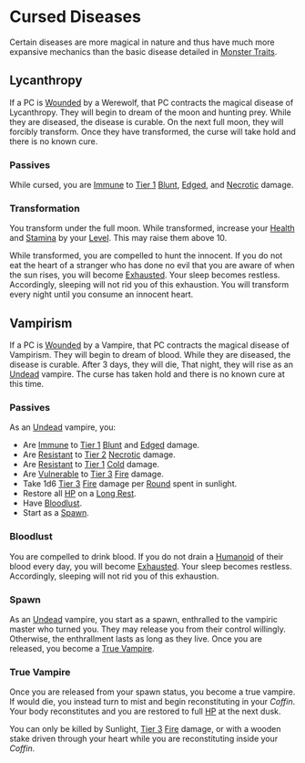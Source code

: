 # Cursed Diseases

Certain diseases are more magical in nature and thus have much more expansive mechanics than the basic disease detailed in [Monster Traits](Monster%20Traits.md).

## Lycanthropy

If a PC is [Wounded](../../Game%20Procedures/Conditions/Wounded.md) by a Werewolf, that PC contracts the magical disease of Lycanthropy. They will begin to dream of the moon and hunting prey. While they are diseased, the disease is curable. On the next full moon, they will forcibly transform. Once they have transformed, the curse will take hold and there is no known cure.

### Passives

While cursed, you are [Immune](../../Game%20Procedures/Conditions/Immune.md) to [Tier 1](../../Game%20Procedures/Combat/Damage/Damage%20Tiers/Tier%201.md) [Blunt](../../Game%20Procedures/Combat/Damage/Damage%20Types/Blunt.md), [Edged](../../Game%20Procedures/Combat/Damage/Damage%20Types/Edged.md), and [Necrotic](../../Game%20Procedures/Combat/Damage/Damage%20Types/Necrotic.md) damage.

### Transformation

You transform under the full moon. While transformed, increase your [Health](../../Player%20Characters/Attributes/Health.md) and [Stamina](../../Player%20Characters/Attributes/Stamina.md) by your [Level](../../Player%20Characters/Progression/Level.md). This may raise them above 10.

While transformed, you are compelled to hunt the innocent. If you do not eat the heart of a stranger who has done no evil that you are aware of when the sun rises, you will become [Exhausted](../../Game%20Procedures/Conditions/Exhausted.md). Your sleep becomes restless. Accordingly, sleeping will not rid you of this exhaustion. You will transform every night until you consume an innocent heart.

## Vampirism

If a PC is [Wounded](../../Game%20Procedures/Conditions/Wounded.md) by a Vampire, that PC contracts the magical disease of Vampirism. They will begin to dream of blood. While they are diseased, the disease is curable. After 3 days, they will die, That night, they will rise as an [Undead](../Creature%20Types/Undead.md) vampire. The curse has taken hold and there is no known cure at this time.

### Passives

As an [Undead](../Creature%20Types/Undead.md) vampire, you:

- Are [Immune](../../Game%20Procedures/Conditions/Immune.md) to [Tier 1](../../Game%20Procedures/Combat/Damage/Damage%20Tiers/Tier%201.md) [Blunt](../../Game%20Procedures/Combat/Damage/Damage%20Types/Blunt.md) and [Edged](../../Game%20Procedures/Combat/Damage/Damage%20Types/Edged.md) damage.
- Are [Resistant](../../Game%20Procedures/Conditions/Resistant.md) to [Tier 2](../../Game%20Procedures/Combat/Damage/Damage%20Tiers/Tier%202.md) [Necrotic](../../Game%20Procedures/Combat/Damage/Damage%20Types/Necrotic.md) damage.
- Are [Resistant](../../Game%20Procedures/Conditions/Resistant.md) to [Tier 1](../../Game%20Procedures/Combat/Damage/Damage%20Tiers/Tier%202.md) [Cold](../../Game%20Procedures/Combat/Damage/Damage%20Types/Cold.md) damage.
- Are [Vulnerable](../../Game%20Procedures/Conditions/Vulnerable.md) to [Tier 3](../../Game%20Procedures/Combat/Damage/Damage%20Tiers/Tier%203.md) [Fire](../../Magic/Spells/Spell%20Domains/Fire.md) damage.
- Take 1d6 [Tier 3](../../Game%20Procedures/Combat/Damage/Damage%20Tiers/Tier%203.md) [Fire](../../Game%20Procedures/Combat/Damage/Damage%20Types/Fire.md) damage per [Round](../../Game%20Procedures/Core%20Procedures/Round.md) spent in sunlight.
- Restore all [HP](../../Player%20Characters/Derived%20Statistics/Hit%20Points.md) on a [Long Rest](../../Game%20Procedures/Core%20Procedures/Resting.md#Long%20Rest).
- Have [Bloodlust](#Bloodlust).
- Start as a [Spawn](#Spawn).

### Bloodlust

You are compelled to drink blood. If you do not drain a [Humanoid](../Creature%20Types/Humanoid.md) of their blood every day, you will become [Exhausted](../../Game%20Procedures/Conditions/Exhausted.md). Your sleep becomes restless. Accordingly, sleeping will not rid you of this exhaustion.

### Spawn

As an [Undead](../Creature%20Types/Undead.md) vampire, you start as a spawn, enthralled to the vampiric master who turned you. They may release you from their control willingly. Otherwise, the enthrallment lasts as long as they live. Once you are released, you become a [True Vampire](#True%20Vampire).

### True Vampire

Once you are released from your spawn status, you become a true vampire. If would die, you instead turn to mist and begin reconstituting in your *Coffin*. Your body reconstitutes and you are restored to full [HP](../../Player%20Characters/Derived%20Statistics/Hit%20Points.md) at the next dusk.

You can only be killed by Sunlight, [Tier 3](../../Game%20Procedures/Combat/Damage/Damage%20Tiers/Tier%203.md) [Fire](../../Game%20Procedures/Combat/Damage/Damage%20Types/Fire.md) damage, or with a wooden stake driven through your heart while you are reconstituting inside your *Coffin*.

